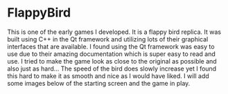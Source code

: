 # FlappyBird
This is one of the early games I developed. It is a flappy bird replica. It was built using C++ in the Qt framework and utilizing lots of their graphical interfaces that are available. I found using the Qt framework was easy to use due to their amazing documentation which is super easy to read and use. I tried to make the game look as close to the original as possible and also just as hard… The speed of the bird does slowly increase yet I found this hard to make it as smooth and nice as I would have liked. 
I will add some images below of the starting screen and the game in play.
 
